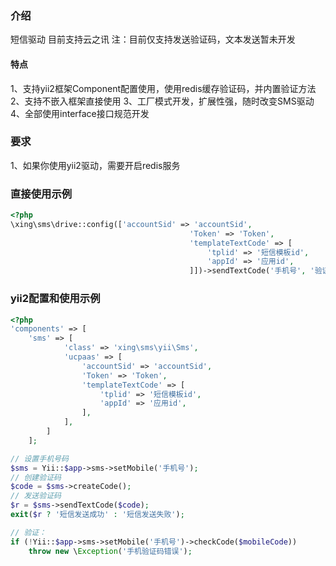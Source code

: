 ### 介绍
短信驱动 目前支持云之讯
注：目前仅支持发送验证码，文本发送暂未开发

#### 特点
1、支持yii2框架Component配置使用，使用redis缓存验证码，并内置验证方法
2、支持不嵌入框架直接使用
3、工厂模式开发，扩展性强，随时改变SMS驱动
4、全部使用interface接口规范开发

### 要求
1、如果你使用yii2驱动，需要开启redis服务

### 直接使用示例
```php
<?php
\xing\sms\drive::config(['accountSid' => 'accountSid',
                                        'Token' => 'Token',
                                        'templateTextCode' => [
                                            'tplid' => '短信模板id',
                                            'appId' => '应用id',
                                        ]])->sendTextCode('手机号', '验证码');
```

### yii2配置和使用示例
```php
<?php
'components' => [
    'sms' => [
            'class' => 'xing\sms\yii\Sms',
            'ucpaas' => [
                'accountSid' => 'accountSid',
                'Token' => 'Token',
                'templateTextCode' => [
                    'tplid' => '短信模板id',
                    'appId' => '应用id',
                ],
            ],
        ]
    ];

// 设置手机号码
$sms = Yii::$app->sms->setMobile('手机号');
// 创建验证码
$code = $sms->createCode();
// 发送验证码
$r = $sms->sendTextCode($code);
exit($r ? '短信发送成功' : '短信发送失败');

// 验证：
if (!Yii::$app->sms->setMobile('手机号')->checkCode($mobileCode)) 
    throw new \Exception('手机验证码错误');
```